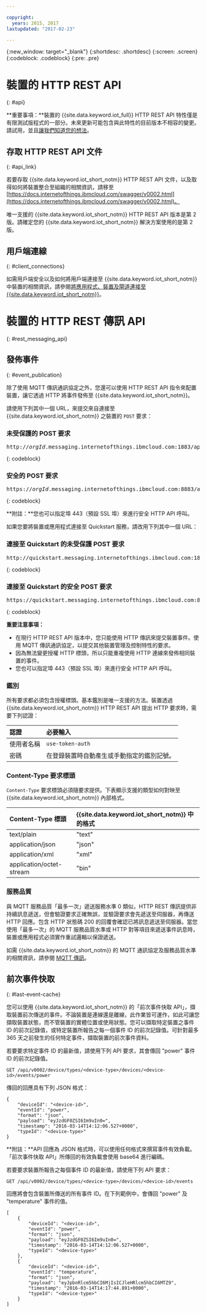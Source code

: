 ```yaml
---

copyright:
  years: 2015, 2017
lastupdated: "2017-02-23"

---
```


{:new_window: target="_blank"}
{:shortdesc: .shortdesc}
{:screen: .screen}
{:codeblock: .codeblock}
{:pre: .pre}

# 裝置的 HTTP REST API
{: #api}

**重要事項：**裝置的 {{site.data.keyword.iot_full}} HTTP REST API 特性僅是有限測試版程式的一部分。未來更新可能包含與此特性的目前版本不相容的變更。請試用，並且[讓我們知道您的想法](https://developer.ibm.com/answers/smart-spaces/17/internet-of-things.html)。

## 存取 HTTP REST API 文件
{: #api_link}

若要存取 {{site.data.keyword.iot_short_notm}} HTTP REST API 文件，以及取得如何將裝置整合至組織的相關資訊，請移至 [https://docs.internetofthings.ibmcloud.com/swagger/v0002.html](https://docs.internetofthings.ibmcloud.com/swagger/v0002.html)。

唯一支援的 {{site.data.keyword.iot_short_notm}} HTTP REST API 版本是第 2 版。請確定您的 {{site.data.keyword.iot_short_notm}} 解決方案使用的是第 2 版。

## 用戶端連線
{: #client_connections}

如需用戶端安全以及如何將用戶端連接至 {{site.data.keyword.iot_short_notm}} 中裝置的相關資訊，請參閱[將應用程式、裝置及閘道連接至 {{site.data.keyword.iot_short_notm}}](../reference/security/connect_devices_apps_gw.html)。

# 裝置的 HTTP REST 傳訊 API
{: #rest_messaging_api}

## 發佈事件
{: #event_publication}

除了使用 MQTT 傳訊通訊協定之外，您還可以使用 HTTP REST API 指令來配置裝置，讓它透過 HTTP 將事件發佈至 {{site.data.keyword.iot_short_notm}}。

請使用下列其中一個 URL，來提交來自連接至 {{site.data.keyword.iot_short_notm}} 之裝置的 `POST` 要求：

### 未受保護的 POST 要求
<pre class="pre">http://<var class="keyword varname">orgId</var>.messaging.internetofthings.ibmcloud.com:1883/api/v0002/device/types/<var class="keyword varname">typeId</var>/devices/<var class="keyword varname">deviceId</var>/events/<var class="keyword varname">eventId</var></pre>
{: codeblock}

### 安全的 POST 要求
<pre class="pre">https://<var class="keyword varname">orgId</var>.messaging.internetofthings.ibmcloud.com:8883/api/v0002/device/types/<var class="keyword varname">typeId</var>/devices/<var class="keyword varname">deviceId</var>/events/<var class="keyword varname">eventId</var></pre>
{: codeblock}

**附註：**您也可以指定埠 443（預設 SSL 埠）來進行安全 HTTP API 呼叫。

如果您要將裝置或應用程式連接至 Quickstart 服務，請改用下列其中一個 URL：

### 連接至 Quickstart 的未受保護 POST 要求
<pre class="pre">http://quickstart.messaging.internetofthings.ibmcloud.com:1883/api/v0002/device/types/<var class="keyword varname">typeId</var>/devices/<var class="keyword varname">deviceId</var>/events/<var class="keyword varname">eventId</var></pre>
{: codeblock}

### 連接至 Quickstart 的安全 POST 要求
<pre class="pre">https://quickstart.messaging.internetofthings.ibmcloud.com:8883/api/v0002/device/types/<var class="keyword varname">typeId</var>/devices/<var class="keyword varname">deviceId</var>/events/<var class="keyword varname">eventId</var></pre>
{: codeblock}

**重要注意事項：**
- 在現行 HTTP REST API 版本中，您只能使用 HTTP 傳訊來提交裝置事件。使用 MQTT 傳訊通訊協定，以提交其他裝置管理及控制特性的要求。
- 因為無法變更授權 HTTP 標頭，所以只能重複使用 HTTP 連線來發佈相同裝置的事件。
- 您也可以指定埠 443（預設 SSL 埠）來進行安全 HTTP API 呼叫。

### 鑑別

所有要求都必須包含授權標頭。基本鑑別是唯一支援的方法。裝置透過 {{site.data.keyword.iot_short_notm}} HTTP REST API 提出 HTTP 要求時，需要下列認證：

|認證|必要輸入|
|:---|:---|
|使用者名稱|`use-token-auth`
|密碼| 在登錄裝置時自動產生或手動指定的鑑別記號。


### Content-Type 要求標頭

`Content-Type` 要求標頭必須隨要求提供。下表顯示支援的類型如何對映至 {{site.data.keyword.iot_short_notm}} 內部格式。

|Content-Type 標頭|{{site.data.keyword.iot_short_notm}} 中的格式|
|:---|:---|
|text/plain|"text"
|application/json| "json"
|application/xml | "xml"
|application/octet-stream|"bin"

### 服務品質

與 MQTT 服務品質「最多一次」遞送服務水準 0 類似，HTTP REST 傳訊提供非持續訊息遞送，但會驗證要求正確無誤，並驗證要求會先遞送至伺服器，再傳送 HTTP 回應。包含 HTTP 狀態碼 200 的回覆會確認已將訊息遞送至伺服器。當您使用「最多一次」的 MQTT 服務品質水準或 HTTP 對等項目來遞送事件訊息時，裝置或應用程式必須實作重試邏輯以保證遞送。

如需 {{site.data.keyword.iot_short_notm}} 的 MQTT 通訊協定及服務品質水準的相關資訊，請參閱 [MQTT 傳訊](../reference/mqtt/index.html)。

## 前次事件快取
{: #last-event-cache}

您可以使用 {{site.data.keyword.iot_short_notm}} 的「前次事件快取 API」，擷取裝置前次傳送的事件。不論裝置是連線還是離線，此作業皆可運作，如此可讓您擷取裝置狀態，而不管裝置的實體位置或使用狀態。您可以擷取特定裝置之事件 ID 的前次記錄值，或特定裝置所報告之每一個事件 ID 的前次記錄值。可針對最多 365 天之前發生的任何特定事件，擷取裝置的前次事件資料。

若要要求特定事件 ID 的最新值，請使用下列 API 要求，其會傳回 "power" 事件 ID 的前次記錄值。

```
GET /api/v0002/device/types/<device-type>/devices/<device-id>/events/power
```

傳回的回應具有下列 JSON 格式：

```
{
    "deviceId": "<device-id>",
    "eventId": "power",
    "format": "json",
    "payload": "eyJzdGF0ZSI6Im9uIn0=",
    "timestamp": "2016-03-14T14:12:06.527+0000",
    "typeId": "<device-type>"
}
```

**附註：**API 回應為 JSON 格式時，可以使用任何格式來撰寫事件有效負載。「前次事件快取 API」所傳回的有效負載會使用 base64 進行編碼。

若要要求裝置所報告之每個事件 ID 的最新值，請使用下列 API 要求：

```
GET /api/v0002/device/types/<device-type>/devices/<device-id>/events
```

回應將會包含裝置所傳送的所有事件 ID。在下列範例中，會傳回 "power" 及 "temperature" 事件的值。

```
[
    {
        "deviceId": "<device-id>",
        "eventId": "power",
        "format": "json",
        "payload": "eyJzdGF0ZSI6Im9uIn0=",
        "timestamp": "2016-03-14T14:12:06.527+0000",
        "typeId": "<device-type>"
    },
    {
        "deviceId": "<device-id>",
        "eventId": "temperature",
        "format": "json",
        "payload": "eyJpbnRlcm5hbCI6MjIsICJleHRlcm5hbCI6MTZ9",
        "timestamp": "2016-03-14T14:17:44.891+0000",
        "typeId": "<device-type>"
    }
]
```
